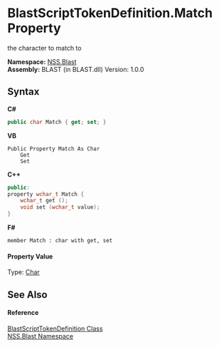 # BlastScriptTokenDefinition.Match Property 
 

the character to match to

**Namespace:**&nbsp;<a href="88b55311-4a89-0894-e27a-e157e443c7f7.md">NSS.Blast</a><br />**Assembly:**&nbsp;BLAST (in BLAST.dll) Version: 1.0.0

## Syntax

**C#**<br />
``` C#
public char Match { get; set; }
```

**VB**<br />
``` VB
Public Property Match As Char
	Get
	Set
```

**C++**<br />
``` C++
public:
property wchar_t Match {
	wchar_t get ();
	void set (wchar_t value);
}
```

**F#**<br />
``` F#
member Match : char with get, set

```


#### Property Value
Type: <a href="https://docs.microsoft.com/dotnet/api/system.char" target="_blank" rel="noopener noreferrer">Char</a>

## See Also


#### Reference
<a href="c46091ba-5aab-4b9f-04fa-20713e7aaf85.md">BlastScriptTokenDefinition Class</a><br /><a href="88b55311-4a89-0894-e27a-e157e443c7f7.md">NSS.Blast Namespace</a><br />